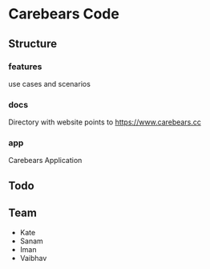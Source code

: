 # Carebears Code


## Structure
### features
use cases and scenarios

### docs
Directory with website points to https://www.carebears.cc

### app
Carebears Application



## Todo




## Team
- Kate
- Sanam
- Iman
- Vaibhav

